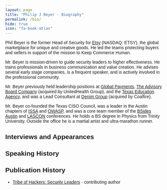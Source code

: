 ```yaml
---
layout: page
title: "Philip J Beyer - Biography"
permalink: /bio/
hide: true
icon: "fa-book-atlas"
---
```


<style>
  body {
  font-family: 'Montserrat', sans-serif;
  font-weight: 400;
}
</style>

Phil Beyer is the former Head of Security for [Etsy][etsy.com] (NASDAQ: ETSY), the global marketplace for unique and creative goods. He led the teams protecting buyers and sellers in support of the mission to Keep Commerce Human.

Mr. Beyer is mission-driven to guide security leaders to higher effectiveness. He trains professionals in business communication and value creation. He advises several early stage companies, is a frequent speaker, and is actively involved in the professional community.

Mr. Beyer previously held leadership positions at [Global Payments][globalpayments.com], [The Advisory Board Company][advisory.com] (acquired by UnitedHealth Group), and the [Texas Education Agency][tea.texas.gov], and was a Lead Consultant at [Denim Group][denimgroup.com] (acquired by Coalfire).

Mr. Beyer co-founded the Texas CISO Council, was a leader in the Austin chapters of [ISSA][austinissa.org] and [OWASP][owasp.org], and was a core team member of the [BSides Austin][bsidesaustin.com] and [LASCON][lascon.org] conferences. He holds a BS degree in Physics from Trinity University. Outside the office he is a martial artist and ultra-marathon runner.

Interviews and Appearances
--------------------------

Speaking History
----------------

Publication History
-------------------

- [Tribe of Hackers: Security Leaders][toh:sl] - contributing author

[etsy.com]: https://etsy.com
[globalpayments.com]: https://www.globalpayments.com
[advisory.com]: https://www.advisory.com
[tea.texas.gov]: https://tea.texas.gov
[denimgroup.com]: https://www.coalfire.com/denimgroup
[austinissa.org]: https://austinissa.org
[owasp.org]: https://owasp.org/www-chapter-austin
[bsidesaustin.com]: https://bsidesaustin.com
[lascon.org]: https://lascon.org
[toh:sl]: https://www.tribeofhackers.com
